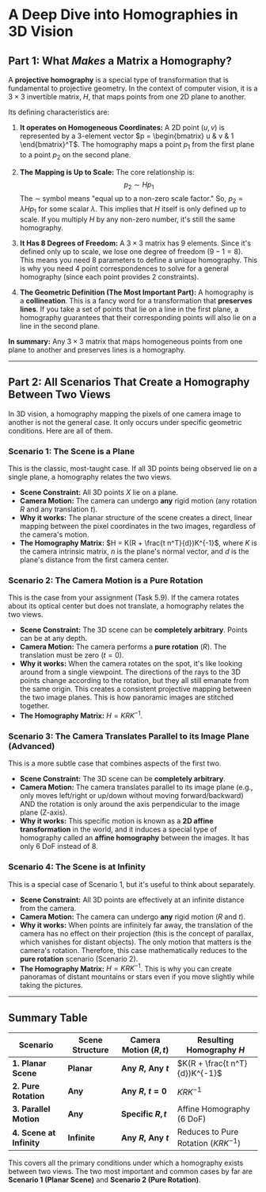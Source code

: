 # A Deep Dive into Homographies in 3D Vision

## Part 1: What *Makes* a Matrix a Homography?

A **projective homography** is a special type of transformation that is fundamental to projective geometry. In the context of computer vision, it is a $3 \times 3$ invertible matrix, $H$, that maps points from one 2D plane to another.

Its defining characteristics are:

1.  **It operates on Homogeneous Coordinates:** A 2D point $(u, v)$ is represented by a 3-element vector $p = \begin{bmatrix} u & v & 1 \end{bmatrix}^T$. The homography maps a point $p_1$ from the first plane to a point $p_2$ on the second plane.

2.  **The Mapping is Up to Scale:** The core relationship is:
    $$p_2 \sim H p_1$$
    The $\sim$ symbol means "equal up to a non-zero scale factor." So, $p_2 = \lambda H p_1$ for some scalar $\lambda$. This implies that $H$ itself is only defined up to scale. If you multiply $H$ by any non-zero number, it's still the same homography.

3.  **It Has 8 Degrees of Freedom:** A $3 \times 3$ matrix has 9 elements. Since it's defined only up to scale, we lose one degree of freedom ($9 - 1 = 8$). This means you need 8 parameters to define a unique homography. This is why you need 4 point correspondences to solve for a general homography (since each point provides 2 constraints).

4.  **The Geometric Definition (The Most Important Part):** A homography is a **collineation**. This is a fancy word for a transformation that **preserves lines**. If you take a set of points that lie on a line in the first plane, a homography guarantees that their corresponding points will also lie on a line in the second plane.

**In summary:** Any $3 \times 3$ matrix that maps homogeneous points from one plane to another and preserves lines is a homography.

---

## Part 2: All Scenarios That Create a Homography Between Two Views

In 3D vision, a homography mapping the pixels of one camera image to another is not the general case. It only occurs under specific geometric conditions. Here are all of them.

### Scenario 1: The Scene is a Plane

This is the classic, most-taught case. If all 3D points being observed lie on a single plane, a homography relates the two views.

-   **Scene Constraint:** All 3D points $X$ lie on a plane.
-   **Camera Motion:** The camera can undergo **any** rigid motion (any rotation $R$ and any translation $t$).
-   **Why it works:** The planar structure of the scene creates a direct, linear mapping between the pixel coordinates in the two images, regardless of the camera's motion.
-   **The Homography Matrix:** $H = K(R + \frac{t n^T}{d})K^{-1}$, where $K$ is the camera intrinsic matrix, $n$ is the plane's normal vector, and $d$ is the plane's distance from the first camera center.

### Scenario 2: The Camera Motion is a Pure Rotation

This is the case from your assignment (Task 5.9). If the camera rotates about its optical center but does not translate, a homography relates the two views.

-   **Scene Constraint:** The 3D scene can be **completely arbitrary**. Points can be at any depth.
-   **Camera Motion:** The camera performs a **pure rotation** ($R$). The translation must be zero ($t=0$).
-   **Why it works:** When the camera rotates on the spot, it's like looking around from a single viewpoint. The directions of the rays to the 3D points change according to the rotation, but they all still emanate from the same origin. This creates a consistent projective mapping between the two image planes. This is how panoramic images are stitched together.
-   **The Homography Matrix:** $H = K R K^{-1}$.

### Scenario 3: The Camera Translates Parallel to its Image Plane (Advanced)

This is a more subtle case that combines aspects of the first two.

-   **Scene Constraint:** The 3D scene can be **completely arbitrary**.
-   **Camera Motion:** The camera translates parallel to its image plane (e.g., only moves left/right or up/down without moving forward/backward) AND the rotation is only around the axis perpendicular to the image plane (Z-axis).
-   **Why it works:** This specific motion is known as a **2D affine transformation** in the world, and it induces a special type of homography called an **affine homography** between the images. It has only 6 DoF instead of 8.

### Scenario 4: The Scene is at Infinity

This is a special case of Scenario 1, but it's useful to think about separately.

-   **Scene Constraint:** All 3D points are effectively at an infinite distance from the camera.
-   **Camera Motion:** The camera can undergo **any** rigid motion ($R$ and $t$).
-   **Why it works:** When points are infinitely far away, the translation of the camera has no effect on their projection (this is the concept of parallax, which vanishes for distant objects). The only motion that matters is the camera's rotation. Therefore, this case mathematically reduces to the **pure rotation** scenario (Scenario 2).
-   **The Homography Matrix:** $H = K R K^{-1}$. This is why you can create panoramas of distant mountains or stars even if you move slightly while taking the pictures.

---

## Summary Table

| Scenario                      | Scene Structure | Camera Motion ($R, t$) | Resulting Homography $H$                 |
| ----------------------------- | --------------- | ---------------------- | ---------------------------------------- |
| **1. Planar Scene**           | **Planar**      | **Any $R$, Any $t$**   | $K(R + \frac{t n^T}{d})K^{-1}$          |
| **2. Pure Rotation**          | **Any**         | **Any $R$, $t=0$**     | $K R K^{-1}$                             |
| **3. Parallel Motion**        | **Any**         | **Specific $R, t$**    | Affine Homography (6 DoF)                |
| **4. Scene at Infinity**      | **Infinite**    | **Any $R$, Any $t$**   | Reduces to Pure Rotation ($K R K^{-1}$)  |

This covers all the primary conditions under which a homography exists between two views. The two most important and common cases by far are **Scenario 1 (Planar Scene)** and **Scenario 2 (Pure Rotation)**.

